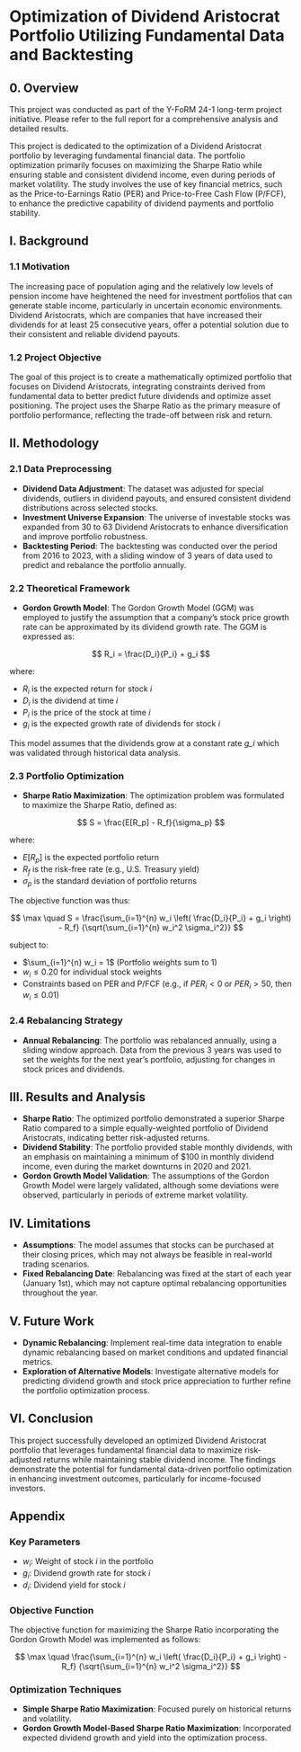# Optimization of Dividend Aristocrat Portfolio Utilizing Fundamental Data and Backtesting

## 0. Overview
This project was conducted as part of the Y-FoRM 24-1 long-term project initiative. Please refer to the full report for a comprehensive analysis and detailed results.

This project is dedicated to the optimization of a Dividend Aristocrat portfolio by leveraging fundamental financial data. The portfolio optimization primarily focuses on maximizing the Sharpe Ratio while ensuring stable and consistent dividend income, even during periods of market volatility. The study involves the use of key financial metrics, such as the Price-to-Earnings Ratio (PER) and Price-to-Free Cash Flow (P/FCF), to enhance the predictive capability of dividend payments and portfolio stability.

## I. Background
### 1.1 Motivation
The increasing pace of population aging and the relatively low levels of pension income have heightened the need for investment portfolios that can generate stable income, particularly in uncertain economic environments. Dividend Aristocrats, which are companies that have increased their dividends for at least 25 consecutive years, offer a potential solution due to their consistent and reliable dividend payouts.

### 1.2 Project Objective
The goal of this project is to create a mathematically optimized portfolio that focuses on Dividend Aristocrats, integrating constraints derived from fundamental data to better predict future dividends and optimize asset positioning. The project uses the Sharpe Ratio as the primary measure of portfolio performance, reflecting the trade-off between risk and return.

## II. Methodology
### 2.1 Data Preprocessing

- **Dividend Data Adjustment**: The dataset was adjusted for special dividends, outliers in dividend payouts, and ensured consistent dividend distributions across selected stocks.
- **Investment Universe Expansion**: The universe of investable stocks was expanded from 30 to 63 Dividend Aristocrats to enhance diversification and improve portfolio robustness.
- **Backtesting Period**: The backtesting was conducted over the period from 2016 to 2023, with a sliding window of 3 years of data used to predict and rebalance the portfolio annually.

### 2.2 Theoretical Framework
- **Gordon Growth Model**: The Gordon Growth Model (GGM) was employed to justify the assumption that a company’s stock price growth rate can be approximated by its dividend growth rate. The GGM is expressed as:

$$
R_i = \frac{D_i}{P_i} + g_i
$$

where:

- $R_i$ is the expected return for stock *i*
- $D_i$ is the dividend at time *i*
- $P_i$ is the price of the stock at time *i*
- $g_i$ is the expected growth rate of dividends for stock *i*

This model assumes that the dividends grow at a constant rate *g_i* which was validated through historical data analysis.

### 2.3 Portfolio Optimization
- **Sharpe Ratio Maximization**: The optimization problem was formulated to maximize the Sharpe Ratio, defined as:

$$
S = \frac{E[R_p] - R_f}{\sigma_p}
$$

where:

- $E[R_p]$ is the expected portfolio return  
- $R_f$ is the risk-free rate (e.g., U.S. Treasury yield)  
- $\sigma_p$ is the standard deviation of portfolio returns  

The objective function was thus:

$$
\max \quad S = \frac{\sum_{i=1}^{n} w_i \left( \frac{D_i}{P_i} + g_i \right) - R_f}
{\sqrt{\sum_{i=1}^{n} w_i^2 \sigma_i^2}}
$$

subject to:

- $\sum_{i=1}^{n} w_i = 1$ (Portfolio weights sum to 1)  
- $w_i \leq 0.20$ for individual stock weights  
- Constraints based on PER and P/FCF (e.g., if $PER_i < 0$ or $PER_i > 50$, then $w_i \leq 0.01$)

### 2.4 Rebalancing Strategy
- **Annual Rebalancing**: The portfolio was rebalanced annually, using a sliding window approach. Data from the previous 3 years was used to set the weights for the next year’s portfolio, adjusting for changes in stock prices and dividends.

## III. Results and Analysis
- **Sharpe Ratio**: The optimized portfolio demonstrated a superior Sharpe Ratio compared to a simple equally-weighted portfolio of Dividend Aristocrats, indicating better risk-adjusted returns.
- **Dividend Stability**: The portfolio provided stable monthly dividends, with an emphasis on maintaining a minimum of $100 in monthly dividend income, even during the market downturns in 2020 and 2021.
- **Gordon Growth Model Validation**: The assumptions of the Gordon Growth Model were largely validated, although some deviations were observed, particularly in periods of extreme market volatility.

## IV. Limitations
- **Assumptions**: The model assumes that stocks can be purchased at their closing prices, which may not always be feasible in real-world trading scenarios.
- **Fixed Rebalancing Date**: Rebalancing was fixed at the start of each year (January 1st), which may not capture optimal rebalancing opportunities throughout the year.

## V. Future Work
- **Dynamic Rebalancing**: Implement real-time data integration to enable dynamic rebalancing based on market conditions and updated financial metrics.
- **Exploration of Alternative Models**: Investigate alternative models for predicting dividend growth and stock price appreciation to further refine the portfolio optimization process.

## VI. Conclusion
This project successfully developed an optimized Dividend Aristocrat portfolio that leverages fundamental financial data to maximize risk-adjusted returns while maintaining stable dividend income. The findings demonstrate the potential for fundamental data-driven portfolio optimization in enhancing investment outcomes, particularly for income-focused investors.

## Appendix
### Key Parameters

- $w_i$: Weight of stock *i* in the portfolio  
- $g_i$: Dividend growth rate for stock *i*  
- $d_i$: Dividend yield for stock *i*  

### Objective Function
The objective function for maximizing the Sharpe Ratio incorporating the Gordon Growth Model was implemented as follows:

$$
\max \quad \frac{\sum_{i=1}^{n} w_i \left( \frac{D_i}{P_i} + g_i \right) - R_f}
{\sqrt{\sum_{i=1}^{n} w_i^2 \sigma_i^2}}
$$

### Optimization Techniques
- **Simple Sharpe Ratio Maximization**: Focused purely on historical returns and volatility.
- **Gordon Growth Model-Based Sharpe Ratio Maximization**: Incorporated expected dividend growth and yield into the optimization process.
